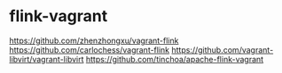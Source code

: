# flink-vagrant

https://github.com/zhenzhongxu/vagrant-flink
https://github.com/carlochess/vagrant-flink
https://github.com/vagrant-libvirt/vagrant-libvirt
https://github.com/tinchoa/apache-flink-vagrant
